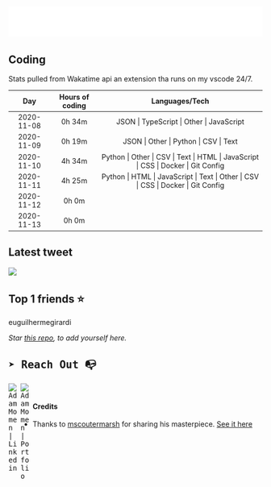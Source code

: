 
![test image size](/assets/welcome_message.gif)

## Coding
Stats pulled from Wakatime api an extension tha runs on my vscode 24/7.

|Day|Hours of coding|Languages/Tech|
|:-:|:-:|:-:|
|2020-11-08|0h 34m|JSON &#124; TypeScript &#124; Other &#124; JavaScript|
|2020-11-09|0h 19m|JSON &#124; Other &#124; Python &#124; CSV &#124; Text|
|2020-11-10|4h 34m|Python &#124; Other &#124; CSV &#124; Text &#124; HTML &#124; JavaScript &#124; CSS &#124; Docker &#124; Git Config|
|2020-11-11|4h 25m|Python &#124; HTML &#124; JavaScript &#124; Text &#124; Other &#124; CSV &#124; CSS &#124; Docker &#124; Git Config|
|2020-11-12|0h 0m||
|2020-11-13|0h 0m||

## Latest tweet
[<img src="<tweet-image-url>" width="400">](https://twitter.com/adammomen8/status/1316739109638090754)

## Top 1 friends ⭐️
euguilhermegirardi

*Star [this repo](https://github.com/AdamMomen/AdamMomen), to add yourself here.*


<samp>

## ➤ Reach Out :mailbox_with_no_mail:

>
  <a href="https://www.linkedin.com/in/adam-momen-99596275/">
     <img align="left" alt="Adam Momen | Linkedin" width="24px" src="./assets/Linkedin.svg" />
   </a>

   <a href="https://adammomen.com/">
     <img align="left" alt="Adam Momen | Portfolio" width="24px" src="./assets/web.svg" />
   </a>

</samp>

<br>

#### Credits
* Thanks to [mscoutermarsh](https://github.com/mscoutermarsh) for sharing his masterpiece. [See it here](https://github.com/mscoutermarsh/mscoutermarsh)